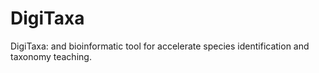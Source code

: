 # DigiTaxa
DigiTaxa: and bioinformatic tool for accelerate species identification and taxonomy teaching.
